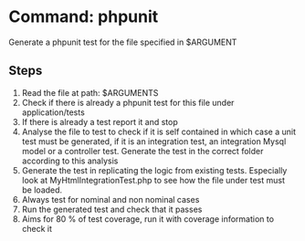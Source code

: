 # Command: phpunit

Generate a phpunit test for the file specified in $ARGUMENT

## Steps
1. Read the file at path: $ARGUMENTS
2. Check if there is already a phpunit test for this file under application/tests
3. If there is already a test report it and stop
4. Analyse the file to test to check if it is self contained in which case a unit test must be generated, if it is an integration test, an integration Mysql model or a controller test. Generate the test in the correct folder according to this analysis
5. Generate the test in replicating the logic from existing tests. Especially look at MyHtmlIntegrationTest.php to see how the file under test must be loaded.
6. Always test for nominal and non nominal cases
7. Run the generated test and check that it passes
8. Aims for 80 % of test coverage, run it with coverage information to check it
 